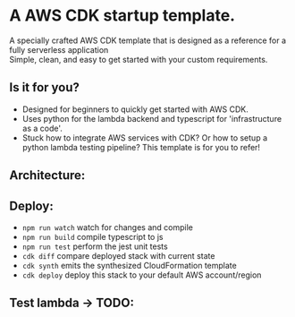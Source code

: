 # A AWS CDK startup template.

A specially crafted AWS CDK template that is designed as a reference for a fully serverless application <br>
Simple, clean, and easy to get started with your custom requirements.

## Is it for you?
- Designed for beginners to quickly get started with AWS CDK.
- Uses python for the lambda backend and typescript for 'infrastructure as a code'.
- Stuck how to integrate AWS services with CDK? Or how to setup a python lambda testing pipeline? This template is for you to refer!  

## Architecture: 


## Deploy:
-   `npm run watch` watch for changes and compile
-   `npm run build` compile typescript to js
-   `npm run test` perform the jest unit tests
-   `cdk diff` compare deployed stack with current state
-   `cdk synth` emits the synthesized CloudFormation template
-   `cdk deploy` deploy this stack to your default AWS account/region

## Test lambda -> TODO:

